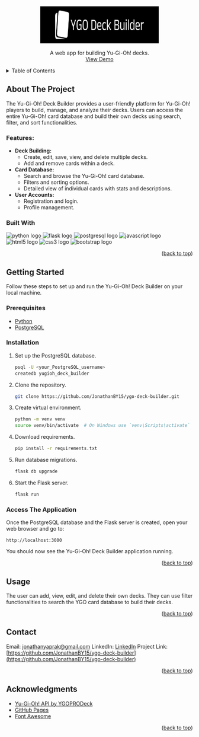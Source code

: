<a id="readme-top"></a>


<!-- PROJECT LOGO -->
<br />
<div align="center">
  <a href="https://github.com/JonathanBY15/ygo-deck-builder">
    <img src="static\images\logo-bg-wide.png" alt="Logo" width="320" height="100">
  </a>

  <p align="center">
    A web app for building Yu-Gi-Oh! decks.
    <br />
    <a href="https://github.com/JonathanBY15/ygo-deck-builder">View Demo</a>
  </p>
</div>



<!-- TABLE OF CONTENTS -->
<details>
  <summary>Table of Contents</summary>
  <ol>
    <li>
      <a href="#about-the-project">About The Project</a>
      <ul>
        <li><a href="#features">Features</a></li>
        <li><a href="#built-with">Built With</a></li>
      </ul>
    </li>
    <li>
      <a href="#getting-started">Getting Started</a>
      <ul>
        <li><a href="#prerequisites">Prerequisites</a></li>
        <li><a href="#installation">Installation</a></li>
      </ul>
    </li>
    <li><a href="#usage">Usage</a></li>
    <li><a href="#contact">Contact</a></li>
    <li><a href="#acknowledgments">Acknowledgments</a></li>
  </ol>
</details>



<!-- ABOUT THE PROJECT -->
## About The Project

The Yu-Gi-Oh! Deck Builder provides a user-friendly platform for Yu-Gi-Oh! players to build, manage, and analyze their decks. Users can access the entire Yu-Gi-Oh! card database and build their own decks using search, filter, and sort functionalities.

### Features:

* **Deck Building:**
    * Create, edit, save, view, and delete multiple decks.
    * Add and remove cards within a deck.
* **Card Database:**
    * Search and browse the Yu-Gi-Oh! card database.
    * Filters and sorting options.
    * Detailed view of individual cards with stats and descriptions.
* **User Accounts:**
    * Registration and login.
    * Profile management.





### Built With
<div align="left">
  <img src="https://cdn.jsdelivr.net/gh/devicons/devicon/icons/python/python-original.svg" height="40" alt="python logo"  />
  <img src="https://cdn.jsdelivr.net/gh/devicons/devicon/icons/flask/flask-original.svg" height="40" alt="flask logo"  />
  <img src="https://cdn.jsdelivr.net/gh/devicons/devicon/icons/postgresql/postgresql-original.svg" height="40" alt="postgresql logo"  />
  <img src="https://cdn.jsdelivr.net/gh/devicons/devicon/icons/javascript/javascript-original.svg" height="40" alt="javascript logo"  />
  <img src="https://cdn.jsdelivr.net/gh/devicons/devicon/icons/html5/html5-original.svg" height="40" alt="html5 logo"  />
  <img src="https://cdn.jsdelivr.net/gh/devicons/devicon/icons/css3/css3-original.svg" height="40" alt="css3 logo"  />
  <img src="https://cdn.jsdelivr.net/gh/devicons/devicon/icons/bootstrap/bootstrap-original.svg" height="40" alt="bootstrap logo"  />
</div>



<p align="right">(<a href="#readme-top">back to top</a>)</p>


<!-- GETTING STARTED -->
## Getting Started

Follow these steps to set up and run the Yu-Gi-Oh! Deck Builder on your local machine.

### Prerequisites

* <a href="https://www.python.org/downloads/">Python</a>
* <a href="https://www.postgresql.org/download/">PostgreSQL</a>

### Installation

1. Set up the PostgreSQL database.
    ```sh
    psql -U <your_PostgreSQL_username>
   createdb yugioh_deck_builder
   ```
2. Clone the repository.
   ```sh
   git clone https://github.com/JonathanBY15/ygo-deck-builder.git
   ```
3. Create virtual environment.
   ```sh
   python -m venv venv
   source venv/bin/activate  # On Windows use `venv\Scripts\activate`
   ```
4. Download requirements.
   ```sh
   pip install -r requirements.txt
   ```
5. Run database migrations.
    ```sh
   flask db upgrade
   ```
6. Start the Flask server.
    ```sh
   flask run
   ```

### Access The Application
Once the PostgreSQL database and the Flask server is created, open your web browser and go to:
```arduino
http://localhost:3000
```
You should now see the Yu-Gi-Oh! Deck Builder application running.


<p align="right">(<a href="#readme-top">back to top</a>)</p>



<!-- USAGE EXAMPLES -->
## Usage

The user can add, view, edit, and delete their own decks. They can use filter functionalities to search the YGO card database to build their decks.


<p align="right">(<a href="#readme-top">back to top</a>)</p>





<!-- CONTACT -->
## Contact
Email: jonathanyaprak@gmail.com
LinkedIn: [LinkedIn](https://www.linkedin.com/in/jonathan-yaprak/)
Project Link: [https://github.com/JonathanBY15/ygo-deck-builder](https://github.com/JonathanBY15/ygo-deck-builder)

<p align="right">(<a href="#readme-top">back to top</a>)</p>



<!-- ACKNOWLEDGMENTS -->
## Acknowledgments

* [Yu-Gi-Oh! API by YGOPRODeck](https://ygoprodeck.com/api-guide/)
* [GitHub Pages](https://pages.github.com)
* [Font Awesome](https://fontawesome.com)

<p align="right">(<a href="#readme-top">back to top</a>)</p>
